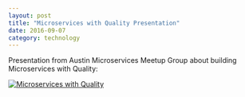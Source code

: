 ```yaml
---
layout: post
title: "Microservices with Quality Presentation"
date: 2016-09-07
category: technology
---
```


Presentation from Austin Microservices Meetup Group about building Microservices with Quality:

[![Microservices with Quality](https://img.youtube.com/vi/QKksQQ09SPw/0.jpg)](https://www.youtube.com/watch?v=QKksQQ09SPw)
